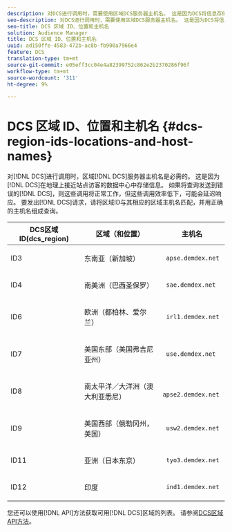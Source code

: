 ```yaml
---
description: 对DCS进行调用时，需要使用区域DCS服务器主机名。 这是因为DCS将信息存储在地理位置接近站点访客的数据中心中。 如果将查询发送到错误的DCS，则这些调用将正常工作，但这些调用效率低下，可能会延迟响应。 要发出DCS请求，请将区域ID与其相应的区域主机名匹配，并使用正确的主机名组成查询。
seo-description: 对DCS进行调用时，需要使用区域DCS服务器主机名。 这是因为DCS将信息存储在地理位置接近站点访客的数据中心中。 如果将查询发送到错误的DCS，则这些调用将正常工作，但这些调用效率低下，可能会延迟响应。 要发出DCS请求，请将区域ID与其相应的区域主机名匹配，并使用正确的主机名组成查询。
seo-title: DCS 区域 ID、位置和主机名
solution: Audience Manager
title: DCS 区域 ID、位置和主机名
uuid: ad150ffe-4583-472b-ac8b-fb900a7966e4
feature: DCS
translation-type: tm+mt
source-git-commit: e05eff3cc04e4a82399752c862e2b2370286f96f
workflow-type: tm+mt
source-wordcount: '311'
ht-degree: 9%

---
```



# DCS 区域 ID、位置和主机名 {#dcs-region-ids-locations-and-host-names}

对[!DNL DCS]进行调用时，区域[!DNL DCS]服务器主机名是必需的。 这是因为[!DNL DCS]在地理上接近站点访客的数据中心中存储信息。 如果将查询发送到错误的[!DNL DCS]，则这些调用将正常工作，但这些调用效率低下，可能会延迟响应。 要发出[!DNL DCS]请求，请将区域ID与其相应的区域主机名匹配，并用正确的主机名组成查询。

<table id="table_643212E4F9C64DFF9443904B01D89CB3"> 
 <thead> 
  <tr> 
   <th colname="col1" class="entry"> DCS区域ID(dcs_region) </th> 
   <th colname="col2" class="entry"> 区域（和位置） </th> 
   <th colname="col3" class="entry"> 主机名 </th> 
  </tr> 
 </thead>
 <tbody> 
  <tr> 
   <td colname="col1"> <p>ID3 </p> </td> 
   <td colname="col2"> <p>东南亚（新加坡） </p> </td> 
   <td colname="col3"> <p> <code> apse.demdex.net</code> </p> </td> 
  </tr> 
  <tr> 
   <td colname="col1"> <p>ID4 </p> </td> 
   <td colname="col2"> <p>南美洲（巴西圣保罗） </p> </td> 
   <td colname="col3"> <p> <code> sae.demdex.net</code> </p> </td> 
  </tr> 
  <tr> 
   <td colname="col1"> <p>ID6 </p> </td> 
   <td colname="col2"> <p>欧洲（都柏林、爱尔兰） </p> </td> 
   <td colname="col3"> <p> <code> irl1.demdex.net</code> </p> </td> 
  </tr> 
  <tr> 
   <td colname="col1"> <p>ID7 </p> </td> 
   <td colname="col2"> <p>美国东部（美国弗吉尼亚州） </p> </td> 
   <td colname="col3"> <p> <code> use.demdex.net</code> </p> </td> 
  </tr> 
  <tr> 
   <td colname="col1"> <p>ID8 </p> </td> 
   <td colname="col2"> <p>南太平洋／大洋洲（澳大利亚悉尼） </p> </td> 
   <td colname="col3"> <p> <code> apse2.demdex.net</code> </p> </td> 
  </tr> 
  <tr> 
   <td colname="col1"> <p>ID9 </p> </td> 
   <td colname="col2"> <p>美国西部（俄勒冈州，美国） </p> </td> 
   <td colname="col3"> <p> <code> usw2.demdex.net</code> </p> </td> 
  </tr> 
  <tr> 
   <td colname="col1"> <p>ID11 </p> </td> 
   <td colname="col2"> <p>亚洲（日本东京） </p> </td> 
   <td colname="col3"> <p> <code> tyo3.demdex.net</code> </p> </td> 
  </tr>
  <tr> 
   <td colname="col1"> <p>ID12 </p> </td> 
   <td colname="col2"> <p>印度 </p> </td> 
   <td colname="col3"> <p> <code> ind1.demdex.net</code> </p> </td> 
  </tr> 
 </tbody> 
</table>

您还可以使用[!DNL API]方法获取可用[!DNL DCS]区域的列表。 请参阅[DCS区域API方法](../../../api/rest-api-main/aam-api-dcs-regions.md)。